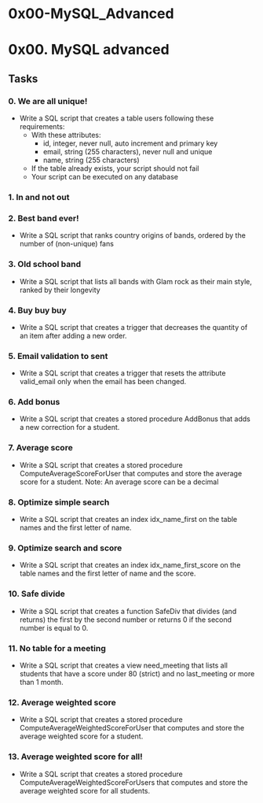 # 0x00-MySQL_Advanced
# 0x00. MySQL advanced

## Tasks
### 0. We are all unique!
- Write a SQL script that creates a table users following these requirements:
	* With these attributes:
		- id, integer, never null, auto increment and primary key
		- email, string (255 characters), never null and unique
		- name, string (255 characters)
	* If the table already exists, your script should not fail
	* Your script can be executed on any database

### 1. In and not out

### 2. Best band ever!
- Write a SQL script that ranks country origins of bands, ordered by the number of (non-unique) fans

### 3. Old school band
- Write a SQL script that lists all bands with Glam rock as their main style, ranked by their longevity

### 4. Buy buy buy
- Write a SQL script that creates a trigger that decreases the quantity of an item after adding a new order.

### 5. Email validation to sent
- Write a SQL script that creates a trigger that resets the attribute valid_email only when the email has been changed.

### 6. Add bonus
- Write a SQL script that creates a stored procedure AddBonus that adds a new correction for a student.

### 7. Average score
- Write a SQL script that creates a stored procedure ComputeAverageScoreForUser that computes and store the average score for a student. Note: An average score can be a decimal

### 8. Optimize simple search
- Write a SQL script that creates an index idx_name_first on the table names and the first letter of name.

### 9. Optimize search and score
- Write a SQL script that creates an index idx_name_first_score on the table names and the first letter of name and the score.

### 10. Safe divide
- Write a SQL script that creates a function SafeDiv that divides (and returns) the first by the second number or returns 0 if the second number is equal to 0.

### 11. No table for a meeting
- Write a SQL script that creates a view need_meeting that lists all students that have a score under 80 (strict) and no last_meeting or more than 1 month.

### 12. Average weighted score
- Write a SQL script that creates a stored procedure ComputeAverageWeightedScoreForUser that computes and store the average weighted score for a student.

### 13. Average weighted score for all!
- Write a SQL script that creates a stored procedure ComputeAverageWeightedScoreForUsers that computes and store the average weighted score for all students.

